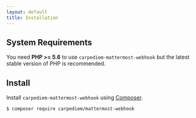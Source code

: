 ```yaml
---
layout: default
title: Installation
---
```


System Requirements
-------

You need **PHP >= 5.6** to use `carpediem-mattermost-webhook` but the latest stable version of PHP is recommended.

Install
-------

Install `carpediem-mattermost-webhook` using [Composer](//getcomposer.org).

```bash
$ composer require carpediem/mattermost-webhook
```